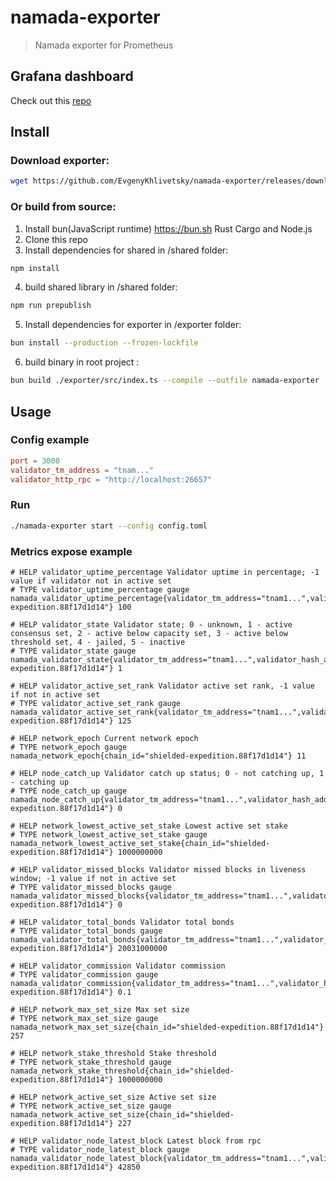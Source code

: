 # namada-exporter
> Namada exporter for Prometheus

## Grafana dashboard
Check out this [repo](https://github.com/EvgenyKhlivetsky/namada-validator-dashboard-grafana)

## Install

### Download exporter:
```bash 
wget https://github.com/EvgenyKhlivetsky/namada-exporter/releases/download/v0.1.0/namada-exporter-linux-x86_64
```
### Or build from source:
1. Install bun(JavaScript runtime) https://bun.sh Rust Cargo and Node.js
2. Clone this repo
3. Install dependencies for shared in /shared folder:
```bash
npm install
```
4. build shared library in /shared folder:
```bash
npm run prepublish
```
5. Install dependencies for exporter in /exporter folder:
```bash
bun install --production --frozen-lockfile
```
6. build binary in root project :
```bash
bun build ./exporter/src/index.ts --compile --outfile namada-exporter  
```
## Usage
### Config example
```toml
port = 3000
validator_tm_address = "tnam..."
validator_http_rpc = "http://localhost:26657"
```
### Run
```bash
./namada-exporter start --config config.toml
```
### Metrics expose example
```
# HELP validator_uptime_percentage Validator uptime in percentage; -1 value if validator not in active set
# TYPE validator_uptime_percentage gauge
namada_validator_uptime_percentage{validator_tm_address="tnam1...",validator_hash_address="AF1...",chain_id="shielded-expedition.88f17d1d14"} 100

# HELP validator_state Validator state; 0 - unknown, 1 - active consensus set, 2 - active below capacity set, 3 - active below threshold set, 4 - jailed, 5 - inactive
# TYPE validator_state gauge
namada_validator_state{validator_tm_address="tnam1...",validator_hash_address="AF1...",chain_id="shielded-expedition.88f17d1d14"} 1

# HELP validator_active_set_rank Validator active set rank, -1 value if not in active set
# TYPE validator_active_set_rank gauge
namada_validator_active_set_rank{validator_tm_address="tnam1...",validator_hash_address="AF1...",chain_id="shielded-expedition.88f17d1d14"} 125

# HELP network_epoch Current network epoch
# TYPE network_epoch gauge
namada_network_epoch{chain_id="shielded-expedition.88f17d1d14"} 11

# HELP node_catch_up Validator catch up status; 0 - not catching up, 1 - catching up
# TYPE node_catch_up gauge
namada_node_catch_up{validator_tm_address="tnam1...",validator_hash_address="AF1...",chain_id="shielded-expedition.88f17d1d14"} 0

# HELP network_lowest_active_set_stake Lowest active set stake
# TYPE network_lowest_active_set_stake gauge
namada_network_lowest_active_set_stake{chain_id="shielded-expedition.88f17d1d14"} 1000000000

# HELP validator_missed_blocks Validator missed blocks in liveness window; -1 value if not in active set
# TYPE validator_missed_blocks gauge
namada_validator_missed_blocks{validator_tm_address="tnam1...",validator_hash_address="AF1...",chain_id="shielded-expedition.88f17d1d14"} 0

# HELP validator_total_bonds Validator total bonds
# TYPE validator_total_bonds gauge
namada_validator_total_bonds{validator_tm_address="tnam1...",validator_hash_address="AF1...",chain_id="shielded-expedition.88f17d1d14"} 20031000000

# HELP validator_commission Validator commission
# TYPE validator_commission gauge
namada_validator_commission{validator_tm_address="tnam1...",validator_hash_address="AF1...",chain_id="shielded-expedition.88f17d1d14"} 0.1

# HELP network_max_set_size Max set size
# TYPE network_max_set_size gauge
namada_network_max_set_size{chain_id="shielded-expedition.88f17d1d14"} 257

# HELP network_stake_threshold Stake threshold
# TYPE network_stake_threshold gauge
namada_network_stake_threshold{chain_id="shielded-expedition.88f17d1d14"} 1000000000

# HELP network_active_set_size Active set size
# TYPE network_active_set_size gauge
namada_network_active_set_size{chain_id="shielded-expedition.88f17d1d14"} 227

# HELP validator_node_latest_block Latest block from rpc
# TYPE validator_node_latest_block gauge
namada_validator_node_latest_block{validator_tm_address="tnam1...",validator_hash_address="AF1...",chain_id="shielded-expedition.88f17d1d14"} 42850
```

